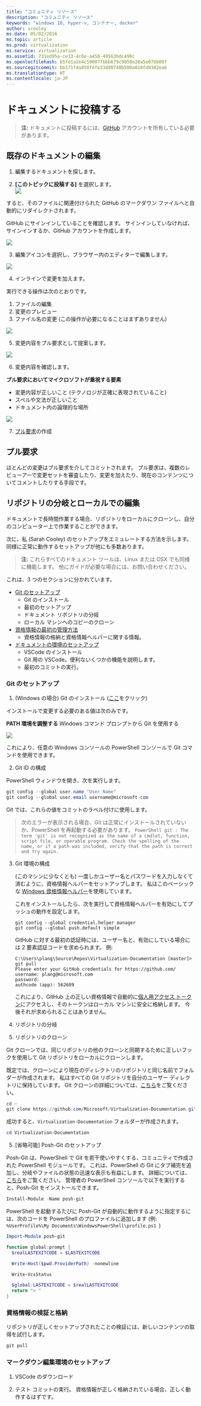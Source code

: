 ```yaml
---
title: "コミュニティ リソース"
description: "コミュニティ リソース"
keywords: "windows 10, hyper-v, コンテナー, docker"
author: scooley
ms.date: 05/02/2016
ms.topic: article
ms.prod: virtualization
ms.service: virtualization
ms.assetid: 731ed95a-ce13-4c6e-a450-49563bdc498c
ms.openlocfilehash: b5fe1a2e4c59007fbbb679c9050e28a5e076b08f
ms.sourcegitcommit: bb171f4a858fefe33dd0748b500a018fd0382ea6
ms.translationtype: HT
ms.contentlocale: ja-JP
---
```

# <a name="contribute-to-the-docs"></a>ドキュメントに投稿する

> **注:** ドキュメントに投稿するには、[GitHub](https://www.github.com) アカウントを所有している必要があります。

## <a name="edit-an-existing-doc"></a>既存のドキュメントの編集

1. 編集するドキュメントを探します。  

2. **[このトピックに投稿する]** を選択します。  
  ![](media/editDoc.png)
  
  すると、そのファイルに関連付けられた GitHub のマークダウン ファイルへと自動的にリダイレクトされます。
  
  GitHub にサインインしていることを確認します。  サインインしていなければ、サインインするか、GitHub アカウントを作成します。
  
  ![](media/GitHubView.png)
  
3. 編集アイコンを選択し、ブラウザー内のエディターで編集します。
  
  ![](media/GitHubEdit.png)

4. インラインで変更を加えます。
  
  実行できる操作は次のとおりです。
  1. ファイルの編集
  2. 変更のプレビュー
  3. ファイル名の変更 (この操作が必要になることはまずありません)
  
  ![](media/GitHubEditor.png)
  
5. 変更内容をプル要求として提案します。
  
  ![](media/GitHubProposeChange.png)

6. 変更内容を確認します。
  
  **プル要求においてマイクロソフトが重視する要素**  
  * 変更内容が正しいこと (テクノロジが正確に表現されていること)
  * スペルや文法が正しいこと
  * ドキュメント内の論理的な場所
    
  ![](media/GitHubCreatePR.png)

7. [プル要求](contribute-to-docs.md#pull-requests)の作成  

## <a name="pull-requests"></a>プル要求

ほとんどの変更はプル要求を介してコミットされます。  プル要求は、複数のレビューアーで変更セットを審査したり、変更を加えたり、現在のコンテンツについてコメントしたりする手段です。


## <a name="fork-the-repo-and-edit-locally"></a>リポジトリの分岐とローカルでの編集

ドキュメントで長時間作業する場合、リポジトリをローカルにクローンし、自分のコンピューター上で作業することができます。

次に、私 (Sarah Cooley) のセットアップをエミュレートする方法を示します。  同様に正常に動作するセットアップが他にも多数あります。

> **注:** これらすべてのドキュメント ツールは、Linux または OSX でも同様に機能します。  他にガイドが必要な場合には、お問い合わせください。

これは、3 つのセクションに分かれています。
* [Git のセットアップ](contribute-to-docs.md#set-up-git)
  * Git のインストール
  * 最初のセットアップ
  * ドキュメント リポジトリの分岐
  * ローカル マシンへのコピーのクローン
* [資格情報の最初の管理方法](contribute-to-docs.md#validate-and-stash-credentials)
  * 資格情報の格納と資格情報ヘルパーに関する情報。
* [ドキュメントの環境のセットアップ](contribute-to-docs.md#set-up-markdown-editing-environment)
  * VSCode のインストール
  * Git 用の VSCode。便利ないくつかの機能を説明します。
  * 最初のコミットの実行。

### <a name="set-up-git"></a>Git のセットアップ

1. (Windows の場合) Git のインストール ([ここ](https://git-for-windows.github.io/)をクリック)

  インストールで変更する必要のある値は次のみです。

  **PATH 環境を調整する** Windows コマンド プロンプトから Git を使用する

  ![](media/GitFromWinCMD.png)

  これにより、任意の Windows コンソールの PowerShell コンソールで Git コマンドを使用できます。

2. Git ID の構成

  PowerShell ウィンドウを開き、次を実行します。

  ``` PowerShell
  git config --global user.name "User Name"
  git config --global user.email username@microsoft.com
  ```

  Git では、これらの値をコミットのラベル付けに使用します。

  > 次のエラーが表示される場合、Git は正常にインストールされていないか、PowerShell を再起動する必要があります。
    ``` PowerShell
    git : The term 'git' is not recognized as the name of a cmdlet, function, script file, or operable program. Check the spelling of the name, or if a path was included, verify that the path is correct and try again.
    ```

3. Git 環境の構成

   (このマシンに少なくとも) 一度しかユーザー名とパスワードを入力しなくて済むように、資格情報ヘルパーをセットアップします。
   私はこのベーシックな [Windows 資格情報ヘルパー](https://github.com/Microsoft/Git-Credential-Manager-for-Windows#download-and-install)を使用しています。

   これをインストールしたら、次を実行して資格情報ヘルパーを有効にしてプッシュの動作を設定します。
   ```
   git config --global credential.helper manager
   git config --global push.default simple
   ```

   GitHub に対する最初の認証時には、ユーザー名と、有効にしている場合には 2 要素認証コードを求められます。
   例:
   ```
   C:\Users\plang\Source\Repos\Virtualization-Documentation [master]> git pull
   Please enter your GitHub credentials for https://github.com/
   username: plang@microsoft.com
   password:
   authcode (app): 562689
   ```
   これにより、GitHub 上の正しい資格情報で自動的に[個人用アクセス トークン](https://github.com/settings/tokens)にアクセスし、そのトークンはローカル マシンに安全に格納します。 今後それが求められることはありません。

4. リポジトリの分岐

5. リポジトリのクローン

  Git クローンでは、同じリポジトリの他のクローンと同期するために正しいフックを使用して Git リポジトリをローカルにクローンします。

  既定では、クローンにより現在のディレクトリのリポジトリと同じ名前でフォルダーが作成されます。  私はすべての Git リポジトリを自分のユーザー ディレクトリに保持しています。  Git クローンの詳細については、[こちら](http://git-scm.com/docs/git-clone)をご覧ください。

  ``` PowerShell
  cd ~
  git clone https://github.com/Microsoft/Virtualization-Documentation.git
  ```

  成功すると、`Virtualization-Documentation` フォルダーが作成されます。

  ``` PowerShell
  cd Virtualization-Documentation
  ```

5. [省略可能] Posh-Git のセットアップ

  Posh-Git は、PowerShell で Git を若干使いやすくする、コミュニティで作成された PowerShell モジュールです。  これは、PowerShell の Git にタブ補完を追加し、分岐やファイルの状態の迅速な表示も有益にします。  詳細については、[こちら](https://github.com/dahlbyk/posh-git)をご覧ください。  管理者の PowerShell コンソールで以下を実行すると、Posh-Git をインストールできます。

  ``` PowerShell
  Install-Module -Name posh-git
  ```

  PowerShell を起動するたびに Posh-Git が自動的に動作するように指定するには、次のコードを PowerShell のプロファイルに追加します (例: `%UserProfile%\My Documents\WindowsPowerShell\profile.ps1 `)

  ``` PowerShell
  Import-Module posh-git

  function global:prompt {
    $realLASTEXITCODE = $LASTEXITCODE

    Write-Host($pwd.ProviderPath) -nonewline

    Write-VcsStatus

    $global:LASTEXITCODE = $realLASTEXITCODE
    return "> "
  }
  ```

### <a name="validate-and-stash-credentials"></a>資格情報の検証と格納

  リポジトリが正しくセットアップされたことの検証には、新しいコンテンツの取得を試行します。

  ``` PowerShell
  git pull
  ```


### <a name="set-up-markdown-editing-environment"></a>マークダウン編集環境のセットアップ

1. VSCode のダウンロード

6. テスト コミットの実行。  資格情報が正しく格納されている場合、正しく動作するはずです。



